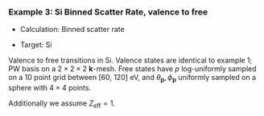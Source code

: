 ### Example 3: Si Binned Scatter Rate, valence to free

- Calculation: Binned scatter rate

- Target: Si

Valence to free transitions in Si. Valence states are identical to example 1; PW basis on a $2 \times 2 \times 2$ $\mathbf{k}$-mesh. Free states have $p$ log-uniformly sampled on a 10 point grid between [60, 120] $\mathrm{eV}$, and $\theta_\mathbf{p}, \phi_\mathbf{p}$ uniformly sampled on a sphere with $4 \times 4$ points.

Additionally we assume $Z_\mathrm{eff} = 1$.

